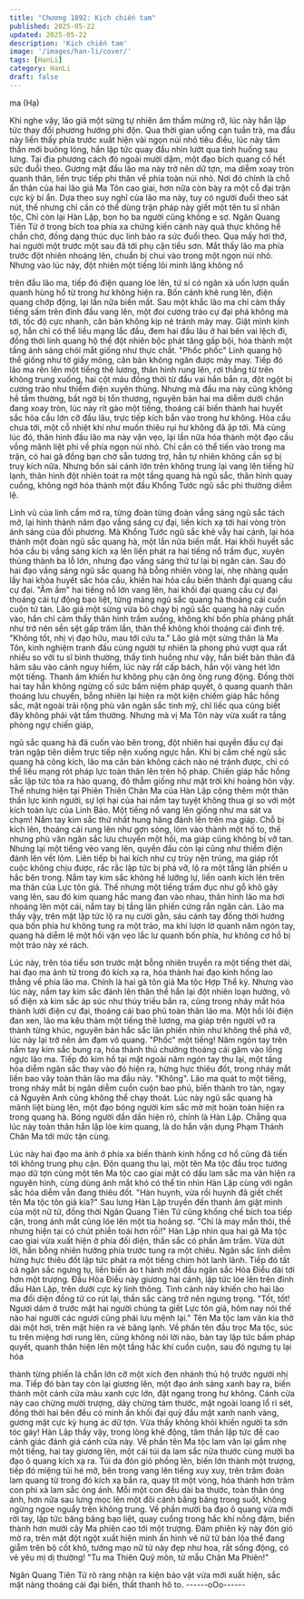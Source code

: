 ```yaml
---
title: "Chương 1892: Kịch chiến tam"
published: 2025-05-22
updated: 2025-05-22
description: 'Kịch chiến tam'
image: '/images/han-li/cover/'
tags: [HanLi]
category: HanLi
draft: false
---
```


ma (Hạ)

Khi nghe vậy, lão giả một sừng tự nhiên âm thầm mừng rỡ, lúc
này hắn lập tức thay đổi phương hướng phi độn.
Qua thời gian uống cạn tuần trà, ma đầu này liền thấy phía trước
xuất hiện vài ngọn núi nhỏ tiêu điều, lúc này tâm thần mới buông
lỏng, hắn lập tức quay đầu nhìn lướt qua tình huống sau lưng.
Tại địa phương cách đó ngoài mười dặm, một đạo bích quang cố
hết sức đuổi theo.
Gương mặt đầu lão ma này trở nên dữ tợn, ma diễm xoay tròn
quanh thân, liền trực tiếp phi thân về phía toàn núi nhỏ.
Nơi đó chính là chỗ ẩn thân của hai lão giả Ma Tôn cao giai, hơn
nữa còn bày ra một cỗ đại trận cực kỳ bí ẩn.
Dựa theo suy nghĩ của lão ma này, tuy có người đuổi theo sát nút,
thế nhưng chỉ cần có thể dùng trận pháp này giết một tên tu sĩ
nhân tộc, Chỉ còn lại Hàn Lập, bọn họ ba người cũng không e sợ.
Ngân Quang Tiên Tử ở trong bích toa phía xa chứng kiến cảnh
này quả thực không hề chần chờ, đồng dạng thúc dục linh bảo ra
sức đuổi theo.
Qua mấy hơi thở, hai người một trước một sau đã tới phụ cận
tiểu sơn.
Mắt thấy lão ma phía trước đột nhiên nhoáng lên, chuẩn bị chui
vào trong một ngọn núi nhỏ.
Nhưng vào lúc này, đột nhiên một tiếng lôi minh lăng không nổ

trên đầu lão ma, tiếp đó điện quang lóe lên, tứ sí có ngân xà uốn
lượn quấn quanh hùng hổ từ trong hư không hiện ra.
Bốn cánh khẽ rung lên, điện quang chớp động, lại lần nữa biến
mất.
Sau một khắc lão ma chỉ cảm thấy tiếng sấm trên đỉnh đầu vang
lên, một đoi cương trảo cự đại phá không mà tới, tốc độ cực
nhanh, căn bản không kịp né tránh mảy may.
Giật mình kinh sợ, hắn chỉ có thể liều mạng lắc đầu, đem hai đầu
lâu ở hai bên vai lệch đi, đồng thời linh quang hộ thể đột nhiên
bộc phát tăng gấp bội, hóa thành một tầng ánh sáng chói mắt
giống như thực chất.
"Phốc phốc" Linh quang hộ thể giống như tờ giấy mỏng, căn bản
không ngăn được mảy may.
Tiếp đó lão ma rên lên một tiếng thê lương, thân hình rung lên, rơi
thẳng từ trên không trung xuống, hai cột máu đồng thời từ đầu vai
hắn bắn ra, đột ngột bị cương trảo như thiểm điện xuyên thủng.
Nhưng mà đầu ma này cũng không hề tầm thường, bất ngờ bị tổn
thương, nguyên bản hai ma diễm dưới chân đang xoay tròn, lúc
này rít gào một tiếng, thoáng cái biến thành hai huyết sắc hỏa cầu
lớn cỡ đầu lâu, trực tiếp kích bắn vào trong hư không.
Hỏa cầu chưa tới, một cỗ nhiệt khí như muốn thiêu rụi hư không
đã ập tới.
Mà cùng lúc đó, thân hình đầu lão ma này vặn vẹo, lại lần nữa
hóa thành một đạo cầu vồng mãnh liệt phi về phía ngọn núi nhỏ.
Chỉ cần có thể tiến vào trong ma trận, có hai gã đồng bạn chờ sẵn
tương trợ, hắn tự nhiên không cần sợ bị truy kích nữa.
Nhưng bốn sải cánh lớn trên không trung lại vang lên tiếng hừ
lạnh, thân hình đột nhiên toát ra một tầng quang hà ngũ sắc, thân
hình quay cuồng, không ngờ hóa thành một đầu Khổng Tước ngũ
sắc phi thường diễm lệ.

Linh vũ của linh cầm mở ra, từng đoàn từng đoàn vầng sáng ngũ
sắc tách mở, lại hình thành năm đạo vầng sáng cự đại, liền kích
xạ tới hai vòng tròn ánh sáng của đối phương.
Mà Khổng Tước ngũ sắc khẽ vẫy hai cánh, lại hóa thành một
đoàn ngũ sắc quang hà, một lần nữa biến mất.
Hai khối huyết sắc hỏa cầu bị vầng sáng kích xạ lên liền phát ra
hai tiếng nổ trầm đục, xuyên thủng thành ba lỗ lớn, nhưng đạo
vầng sáng thứ tư lại bị ngăn cản.
Sau đó hai đạo vầng sáng ngũ sắc quang hà bỗng nhiên vòng lại,
nhẹ nhàng quấn lấy hai khỏa huyết sắc hỏa cầu, khiến hai hỏa
cầu biến thành đại quang cầu cự đại.
"Ầm ầm" hai tiếng nổ lớn vang lên, hai khối đại quang cầu cự đại
thoáng cái tự động bạo liệt, từng mảng ngũ sắc quang hà thoáng
cái cuồn cuộn tứ tán.
Lão giả một sừng vừa bỏ chạy bị ngũ sắc quang hà này cuốn vào,
hắn chỉ cảm thấy thân hình trầm xuống, không khí bốn phía
phảng phất như trở nên sền sệt gấp trăm lần, thân thể không khỏi
thoáng cái đình trệ.
"Không tốt, nhị vị đạo hữu, mau tới cứu ta." Lão giả một sừng thân
là Ma Tôn, kinh nghiệm tranh đấu cùng người tự nhiên là phong
phú vượt qua rất nhiều so với tu sĩ bình thường, thấy tình huống
như vậy, hắn biết bản thân đã hãm sâu vào cảnh nguy hiểm, lúc
này rất cấp bách, hắn vội vàng hét lớn một tiếng.
Thanh âm khiến hư không phụ cận ông ông rung động.
Đồng thời hai tay hắn không ngừng cố sức bấm niệm pháp quyết,
ô quang quanh thân thoáng lưu chuyển, bỗng nhiên lại hiện ra
một kiện chiếm giáp hắc hồng sắc, mặt ngoài trải rộng phù văn
ngân sắc tinh mỹ, chỉ liếc qua cũng biết đây không phải vật tầm
thường.
Nhưng mà vị Ma Tôn này vừa xuất ra tầng phòng ngự chiến giáp,

ngũ sắc quang hà đã cuốn vào bên trong, đột nhiên hai quyền
đầu cự đại tràn ngập tiên diễm trực tiếp nện xuống ngực hắn.
Khi bị cấm chế ngũ sắc quang hà công kích, lão ma căn bản
không cách nào né tránh được, chỉ có thể liều mạng rót pháp lực
toàn thân lên trên hộ pháp.
Chiến giáp hắc hồng sắc lập tức tỏa ra hào quang, đỏ thẫm giống
như mặt trời khi hoàng hôn vậy.
Thế nhưng hiện tại Phiên Thiên Chân Ma của Hàn Lập cộng thêm
một thân thần lực kinh người, sự lợi hại của hai nắm tay tuyệt
không thua gì so với một kích toàn lực của Linh Bảo.
Một tiếng nổ vang lên giống như ma sát va chạm!
Nắm tay kim sắc thứ nhất hung hăng đánh lên trên ma giáp.
Chỗ bị kích lên, thoáng cái rung lên như gợn sóng, lõm vào thành
một hố to, thế nhưng phù văn ngân sắc lưu chuyển một hồi, ma
giáp cũng không bị vỡ tan.
Nhưng lại một tiếng vèo vang lên, quyền đầu còn lại cũng như
thiểm điện đánh lên vết lõm.
Liên tiếp bị hai kích như cự trùy nện trúng, ma giáp rốt cuộc
không chịu được, rắc rắc lập tức bị phá vỡ, lộ ra một tầng lân
phiến u hắc bên trong.
Nắm tay kim sắc không hề lưỡng lự, liền oanh kích lên trên ma
thân của Lực tôn giả.
Thế nhưng một tiếng trầm đục như gỗ khô gãy vang lên, sau đó
kim quang hắc mang đan vào nhau, thân hình lão ma hơi nhoáng
lên một cái, nắm tay bị tầng lân phiến cứng rắn ngăn cản.
Lão ma thấy vậy, trên mặt lập tức lộ ra nụ cười gằn, sáu cánh tay
đồng thời hướng qua bốn phía hư không tung ra một trảo, ma khí
lượn lờ quanh năm ngón tay, quang hà diễm lệ một hồi vặn vẹo
lắc lư quanh bốn phía, hư không cơ hồ bị một trảo này xé rách.

Lúc này, trên tòa tiểu sơn trước mặt bỗng nhiên truyền ra một
tiếng thét dài, hai đạo ma ảnh từ trong đó kích xạ ra, hóa thành
hai đạo kinh hồng lao thẳng về phía lão ma.
Chính là hai gã tôn giả Ma tộc Hợp Thể kỳ.
Nhưng vào lúc này, nắm tay kim sắc đánh lên thân thể hắn lại đột
nhiên loạn hưởng, vô số điện xà kim sắc áp súc như thủy triều
bắn ra, cũng trong nháy mắt hóa thành lưới điện cự đại, thoáng
cái bao phủ toàn thân lão ma.
Một hồi lôi điện đan xen, lão ma kêu thảm một tiếng thê lương,
ma giáp trên người vỡ ra thành từng khúc, nguyên bản hắc sắc
lân phiến nhìn như không thể phá vỡ, lúc này lại trở nên ảm đạm
vô quang.
"Phốc" một tiếng!
Năm ngón tay trên nắm tay kim sắc bung ra, hóa thành thủ
chưởng thoáng cái găm vào lồng ngực lão ma.
Tiếp đó kim hồ tại mặt ngoài năm ngón tay thu lại, một tầng hỏa
diễm ngân sắc thay vào đó hiện ra, hừng hực thiêu đốt, trong
nháy mắt liền bao vây toàn thân lão ma đầu này.
"Không".
Lão ma quát to một tiếng, trong nháy mắt bị ngân diễm cuồn cuộn
bao phủ, biến thành tro tàn, ngay cả Nguyên Anh cũng không thể
chạy thoát.
Lúc này ngũ sắc quang hà mãnh liệt bùng lên, một đạo bóng
người kim sắc mờ mịt hoàn toàn hiện ra trong quang hà.
Bóng người dần dần hiện rõ, chính là Hàn Lập.
Chẳng qua lúc này toàn thân hắn lập lòe kim quang, là do hắn
vận dụng Phạm Thánh Chân Ma tới mức tận cùng.

Lúc này hai đạo ma ảnh ở phía xa biến thành kinh hồng cơ hồ
cũng đã tiến tới không trung phụ cận.
Độn quang thu lại, một tên Ma tộc đầu trọc tướng mạo dữ tợn
cùng một tên Ma tộc cao giai mặt có dấu lam sắc ma vân hiện ra
nguyên hình, cùng dùng ánh mắt khó có thể tin nhìn Hàn Lập
cùng với ngân sắc hỏa diễm vẫn đang thiêu đốt.
"Hàn huynh, vừa rồi huynh đã giết chết tên Ma tộc tôn giả kia?"
Sau lưng Hàn Lập truyền đến thanh âm giật mình của một nữ tử,
đồng thời Ngân Quang Tiên Tử cũng khống chế bích toa tiếp cận,
trong ánh mắt cũng lóe lên một tia hoảng sợ.
"Chỉ là may mắn thôi, thế nhưng hiện tại có chút phiền toái hơn
rồi!" Hàn Lập nhìn qua hai gã Ma tộc cao giai vừa xuất hiện ở
phía đối diện, thần sắc có phần âm trầm.
Vừa dứt lời, hắn bỗng nhiên hướng phía trước tung ra một chiêu.
Ngân sắc linh diễm hừng hực thiêu đốt lập tức phát ra một tiếng
chim hót lanh lảnh.
Tiếp đó tất cả ngân sắc ngưng tụ, liền biến ảo t hành một đầu
ngân sắc Hỏa Điểu dài tới hơn một trượng.
Đầu Hỏa Điểu này giương hai cánh, lập tức lóe lên trên đỉnh đầu
Hàn Lập, trên dưới cực kỳ linh thông.
Tình cảnh này khiến cho hai lão ma đối diện đồng tử co rút lại,
thần sắc càng trở nên ngưng trọng.
"Tốt, tốt! Ngươi dám ở trước mặt hai người chúng ta giết Lực tôn
giả, hôm nay nói thế nào hai người các ngươi cũng phải lưu mệnh
lại." Tên Ma tộc lam vân kia thở dài một hơi, trên mặt hiện ra vẻ
băng lạnh.
Về phần tên đầu trọc Ma tộc, súc tu trên miệng hơi rung lên, cũng
không nói lời nào, bàn tay lập tức bấm pháp quyết, quanh thân
hiện lên một tầng hắc khí cuồn cuộn, sau đó ngưng tụ lại hóa

thành từng phiến lá chắn lớn cỡ một xích đen nhánh thủ hộ trước
người nhị ma.
Tiếp đó bàn tay còn lại giương lên, một đạo ánh sáng xanh bay
ra, biến thành một cánh cửa màu xanh cực lớn, đặt ngang trong
hư không.
Cánh cửa này cao chừng mười trượng, dày chừng tám thước,
mặt ngoài loang lổ rỉ sét, đồng thời hai bên đều có minh ấn khối
đại quỷ đầu mặt xanh nanh vàng, gương mặt cực kỳ hung ác dữ
tợn.
Vừa thấy không khỏi khiến người ta sởn tóc gáy!
Hàn Lập thấy vậy, trong lòng khẽ động, tâm thần lập tức đề cao
cảnh giác đánh giá cánh cửa này.
Về phần tên Ma tộc lam vân lại gầm nhẹ một tiếng, hai tay giương
lên, một cái túi da lam sắc nửa thước cùng mười ba đạo ô quang
kích xạ ra.
Túi da đón gió phồng lên, biến lớn thành một trượng, tiếp đó
miệng túi hé mở, bên trong vang lên tiếng xuy xuy, trên trăm đoàn
lam quang từ trong đó kích xạ bắn ra, quay tít một vòng, hóa
thành hơn trăm con phi xà lam sắc óng ánh.
Mỗi một con đều dài ba thước, toàn thân óng ánh, hơn nữa sau
lưng mọc lên một đôi cánh bằng băng trong suốt, không ngừng
ngoe nguẩy trên không trung.
Về phần mười ba đạo ô quang vừa mới rời tay, lập tức băng băng
bạo liệt, quay cuồng trong hắc khí nồng đậm, biến thành hơn
mười cây Ma phiên cao tới một trượng.
Đám phiên kỳ này đón gió mở ra, trên mặt đột ngột xuất hiện
minh ấn hình vẽ nữ tử bán lõa thể đang giẵm trên bộ cốt khô,
tướng mạo nữ tử này đẹp như hoa, rất sống động, có vẻ yêu mị
dị thường!
"Tu ma Thiên Quỷ môn, tử mẫu Chân Ma Phiên!"

Ngân Quang Tiên Tử rõ ràng nhận ra kiện bảo vật vừa mới xuất
hiện, sắc mặt nàng thoáng cái đại biến, thất thanh hô to.
------oOo------
